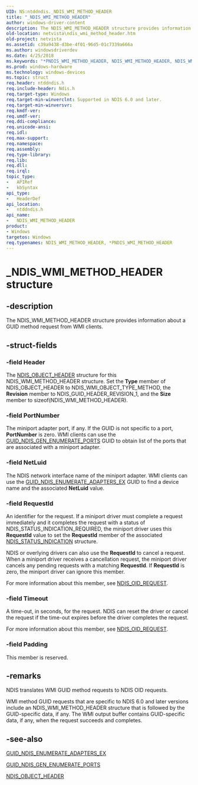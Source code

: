 ```yaml
---
UID: NS:ntddndis._NDIS_WMI_METHOD_HEADER
title: "_NDIS_WMI_METHOD_HEADER"
author: windows-driver-content
description: The NDIS_WMI_METHOD_HEADER structure provides information about a GUID method request from WMI clients.
old-location: netvista\ndis_wmi_method_header.htm
old-project: netvista
ms.assetid: c39a9438-d3be-4f01-96d5-01c7339a666a
ms.author: windowsdriverdev
ms.date: 4/25/2018
ms.keywords: "*PNDIS_WMI_METHOD_HEADER, NDIS_WMI_METHOD_HEADER, NDIS_WMI_METHOD_HEADER structure [Network Drivers Starting with Windows Vista], PNDIS_WMI_METHOD_HEADER, PNDIS_WMI_METHOD_HEADER structure pointer [Network Drivers Starting with Windows Vista], _NDIS_WMI_METHOD_HEADER, ndis_wmi_ref_fa232798-c72c-4823-806a-c8b7cf28001d.xml, netvista.ndis_wmi_method_header, ntddndis/NDIS_WMI_METHOD_HEADER, ntddndis/PNDIS_WMI_METHOD_HEADER"
ms.prod: windows-hardware
ms.technology: windows-devices
ms.topic: struct
req.header: ntddndis.h
req.include-header: Ndis.h
req.target-type: Windows
req.target-min-winverclnt: Supported in NDIS 6.0 and later.
req.target-min-winversvr: 
req.kmdf-ver: 
req.umdf-ver: 
req.ddi-compliance: 
req.unicode-ansi: 
req.idl: 
req.max-support: 
req.namespace: 
req.assembly: 
req.type-library: 
req.lib: 
req.dll: 
req.irql: 
topic_type:
-	APIRef
-	kbSyntax
api_type:
-	HeaderDef
api_location:
-	ntddndis.h
api_name:
-	NDIS_WMI_METHOD_HEADER
product:
- Windows
targetos: Windows
req.typenames: NDIS_WMI_METHOD_HEADER, *PNDIS_WMI_METHOD_HEADER
---
```


# _NDIS_WMI_METHOD_HEADER structure


## -description


The NDIS_WMI_METHOD_HEADER structure provides information about a GUID method request from WMI
  clients.


## -struct-fields




### -field Header

The 
     <a href="https://msdn.microsoft.com/library/windows/hardware/ff566588">NDIS_OBJECT_HEADER</a> structure for this
     NDIS_WMI_METHOD_HEADER structure. Set the 
     <b>Type</b> member of NDIS_OBJECT_HEADER to NDIS_WMI_OBJECT_TYPE_METHOD, the 
     <b>Revision</b> member to NDIS_GUID_HEADER_REVISION_1, and the 
     <b>Size</b> member to 
     sizeof(NDIS_WMI_METHOD_HEADER).


### -field PortNumber

The miniport adapter port, if any. If the GUID is not specific to a port, 
     <b>PortNumber</b> is zero. WMI clients can use the 
     <a href="https://msdn.microsoft.com/en-us/library/windows/hardware/ff552619">
     GUID_NDIS_GEN_ENUMERATE_PORTS</a> GUID to obtain list of the ports that are associated with a miniport
     adapter.


### -field NetLuid

The NDIS network interface name of the miniport adapter. WMI clients can use the 
     <a href="https://msdn.microsoft.com/en-us/library/windows/hardware/ff552617">
     GUID_NDIS_ENUMERATE_ADAPTERS_EX</a> GUID to find a device name and the associated 
     <b>NetLuid</b> value.


### -field RequestId

An identifier for the request. If a miniport driver must complete a request immediately and it
     completes the request with a status of NDIS_STATUS_INDICATION_REQUIRED, the miniport driver uses this 
     <b>RequestId</b> value to set the 
     <b>RequestId</b> member of the associated 
     <a href="https://msdn.microsoft.com/library/windows/hardware/ff567373">NDIS_STATUS_INDICATION</a> structure. 
     

NDIS or overlying drivers can also use the 
     <b>RequestId</b> to cancel a request. When a miniport driver receives a
     cancellation request, the miniport driver cancels any pending requests with a matching 
     <b>RequestId</b>. If 
     <b>RequestId</b> is zero, the miniport driver can ignore this member.

For more information about this member, see 
     <a href="https://msdn.microsoft.com/library/windows/hardware/ff566710">NDIS_OID_REQUEST</a>.


### -field Timeout

A time-out, in seconds, for the request. NDIS can reset the driver or cancel the request if the
      time-out expires before the driver completes the request.

For more information about this member, see 
      <a href="https://msdn.microsoft.com/library/windows/hardware/ff566710">NDIS_OID_REQUEST</a>.


### -field Padding

This member is reserved.


## -remarks



NDIS translates WMI GUID method requests to NDIS OID requests.

WMI method GUID requests that are specific to NDIS 6.0 and later versions include an
    NDIS_WMI_METHOD_HEADER structure that is followed by the GUID-specific data, if any. The WMI output
    buffer contains GUID-specific data, if any, when the request succeeds and completes.




## -see-also




<a href="https://msdn.microsoft.com/en-us/library/windows/hardware/ff552617">GUID_NDIS_ENUMERATE_ADAPTERS_EX</a>



<a href="https://msdn.microsoft.com/en-us/library/windows/hardware/ff552619">GUID_NDIS_GEN_ENUMERATE_PORTS</a>



<a href="https://msdn.microsoft.com/library/windows/hardware/ff566588">NDIS_OBJECT_HEADER</a>
 

 

